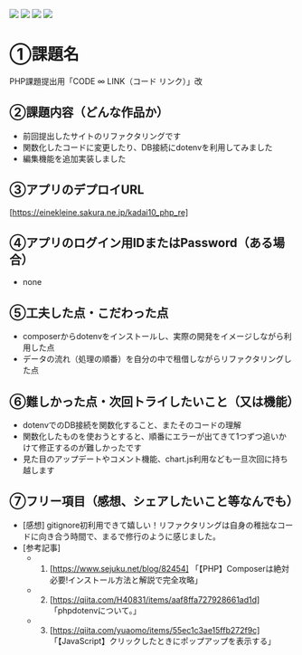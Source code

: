 ![](https://img.shields.io/badge/html-5.0-green)
![](https://img.shields.io/badge/css-blue)
![](https://img.shields.io/badge/JavaScript-orange)
![](https://img.shields.io/badge/php-purple)

# ①課題名
PHP課題提出用「CODE ∞ LINK（コード リンク）」改

## ②課題内容（どんな作品か）
- 前回提出したサイトのリファクタリングです
- 関数化したコードに変更したり、DB接続にdotenvを利用してみました
- 編集機能を追加実装しました

## ③アプリのデプロイURL
[https://einekleine.sakura.ne.jp/kadai10_php_re]

## ④アプリのログイン用IDまたはPassword（ある場合）
- none

## ⑤工夫した点・こだわった点
- composerからdotenvをインストールし、実際の開発をイメージしながら利用した点
- データの流れ（処理の順番）を自分の中で租借しながらリファクタリングした点

## ⑥難しかった点・次回トライしたいこと（又は機能）
- dotenvでのDB接続を関数化すること、またそのコードの理解
- 関数化したものを使おうとすると、順番にエラーが出てきて1つずつ追いかけて修正するのが難しかったです
- 見た目のアップデートやコメント機能、chart.js利用なども一旦次回に持ち越します

## ⑦フリー項目（感想、シェアしたいこと等なんでも）
- [感想] gitignore初利用できて嬉しい！リファクタリングは自身の稚拙なコードに向き合う時間で、まるで修行のように感じました。
- [参考記事]
  - 1. [https://www.sejuku.net/blog/82454] 「【PHP】Composerは絶対必要!インストール方法と解説で完全攻略」
  - 2. [https://qiita.com/H40831/items/aaf8ffa727928661ad1d] 「phpdotenvについて。」
  - 3. [https://qiita.com/yuaomo/items/55ec1c3ae15ffb272f9c] 「【JavaScript】クリックしたときにポップアップを表示する」